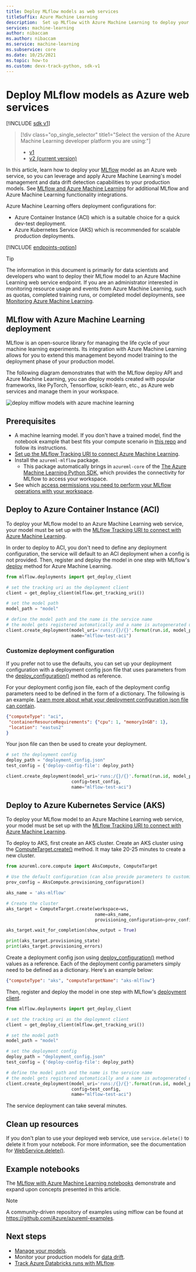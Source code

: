 ```yaml
---
title: Deploy MLflow models as web services
titleSuffix: Azure Machine Learning
description:  Set up MLflow with Azure Machine Learning to deploy your ML models as an Azure web service.
services: machine-learning
author: nibaccam
ms.author: nibaccam
ms.service: machine-learning
ms.subservice: core
ms.date: 10/25/2021
ms.topic: how-to
ms.custom: devx-track-python, sdk-v1
---
```


# Deploy MLflow models as Azure web services

[!INCLUDE [sdk v1](../../../includes/machine-learning-sdk-v1.md)]
> [!div class="op_single_selector" title1="Select the version of the Azure Machine Learning developer platform you are using:"]
> * [v1](how-to-deploy-mlflow-models.md)
> * [v2 (current version)](../how-to-deploy-mlflow-models-online-endpoints.md)

In this article, learn how to deploy your [MLflow](https://www.mlflow.org) model as an Azure web service, so you can leverage and apply Azure Machine Learning's model management and data drift detection capabilities to your production models. See [MLflow and Azure Machine Learning](concept-mlflow-v1.md) for additional MLflow and Azure Machine Learning functionality integrations.

Azure Machine Learning offers deployment configurations for:
* Azure Container Instance (ACI) which is a suitable choice for a quick dev-test deployment.
* Azure Kubernetes Service (AKS) which is recommended for scalable production deployments.

[!INCLUDE [endpoints-option](../../../includes/machine-learning-endpoints-preview-note.md)]

> [!TIP]
> The information in this document is primarily for data scientists and developers who want to deploy their MLflow model to an Azure Machine Learning web service endpoint. If you are an administrator interested in monitoring resource usage and events from Azure Machine Learning, such as quotas, completed training runs, or completed model deployments, see [Monitoring Azure Machine Learning](../monitor-azure-machine-learning.md).

## MLflow with Azure Machine Learning deployment

MLflow is an open-source library for managing the life cycle of your machine learning experiments. Its integration with Azure Machine Learning allows for you to extend this management beyond model training to the deployment phase of your production model.

The following diagram demonstrates that with the MLflow deploy API and Azure Machine Learning, you can deploy models created with popular frameworks, like PyTorch, Tensorflow, scikit-learn, etc., as Azure web services and manage them in your workspace. 

![ deploy mlflow models with azure machine learning](./media/how-to-deploy-mlflow-models/mlflow-diagram-deploy.png)

## Prerequisites

* A machine learning model. If you don't have a trained model, find the notebook example that best fits your compute scenario in [this repo](https://github.com/Azure/MachineLearningNotebooks/tree/master/how-to-use-azureml/ml-frameworks/using-mlflow) and follow its instructions. 
* [Set up the MLflow Tracking URI to connect Azure Machine Learning](how-to-use-mlflow.md#track-local-runs).
* Install the `azureml-mlflow` package. 
    * This package automatically brings in `azureml-core` of the [The Azure Machine Learning Python SDK](/python/api/overview/azure/ml/install), which provides the connectivity for MLflow to access your workspace.
* See which [access permissions you need to perform your MLflow operations with your workspace](../how-to-assign-roles.md#mlflow-operations). 

## Deploy to Azure Container Instance (ACI)

To deploy your MLflow model to an Azure Machine Learning web service, your model must be set up with the [MLflow Tracking URI to connect with Azure Machine Learning](how-to-use-mlflow.md). 

In order to deploy to ACI, you don't need to define any deployment configuration, the service will default to an ACI deployment when a config is not provided.
Then, register and deploy the model in one step with MLflow's [deploy](https://www.mlflow.org/docs/latest/python_api/mlflow.azureml.html#mlflow.azureml.deploy) method for Azure Machine Learning. 


```python
from mlflow.deployments import get_deploy_client

# set the tracking uri as the deployment client
client = get_deploy_client(mlflow.get_tracking_uri())

# set the model path 
model_path = "model"

# define the model path and the name is the service name
# the model gets registered automatically and a name is autogenerated using the "name" parameter below 
client.create_deployment(model_uri='runs:/{}/{}'.format(run.id, model_path),
                         name="mlflow-test-aci")
```

### Customize deployment configuration

If you prefer not to use the defaults, you can set up your deployment configuration with a deployment config json file that uses parameters from the [deploy_configuration()](/python/api/azureml-core/azureml.core.webservice.aciwebservice#deploy-configuration-cpu-cores-none--memory-gb-none--tags-none--properties-none--description-none--location-none--auth-enabled-none--ssl-enabled-none--enable-app-insights-none--ssl-cert-pem-file-none--ssl-key-pem-file-none--ssl-cname-none--dns-name-label-none-) method as reference. 

For your deployment config json file, each of the deployment config parameters need to be defined in the form of a dictionary. The following is an example. [Learn more about what your deployment configuration json file can contain](./v1/reference-azure-machine-learning-cli.md#azure-container-instance-deployment-configuration-schema).

```json
{"computeType": "aci",
 "containerResourceRequirements": {"cpu": 1, "memoryInGB": 1},
 "location": "eastus2"
}
```

Your json file can then be used to create your deployment.

```python
# set the deployment config
deploy_path = "deployment_config.json"
test_config = {'deploy-config-file': deploy_path}

client.create_deployment(model_uri='runs:/{}/{}'.format(run.id, model_path),
                         config=test_config,
                         name="mlflow-test-aci")                                       
```


## Deploy to Azure Kubernetes Service (AKS)

To deploy your MLflow model to an Azure Machine Learning web service, your model must be set up with the [MLflow Tracking URI to connect with Azure Machine Learning](how-to-use-mlflow.md). 

To deploy to AKS, first create an AKS cluster. Create an AKS cluster using the [ComputeTarget.create()](/python/api/azureml-core/azureml.core.computetarget#create-workspace--name--provisioning-configuration-) method. It may take 20-25 minutes to create a new cluster.

```python
from azureml.core.compute import AksCompute, ComputeTarget

# Use the default configuration (can also provide parameters to customize)
prov_config = AksCompute.provisioning_configuration()

aks_name = 'aks-mlflow'

# Create the cluster
aks_target = ComputeTarget.create(workspace=ws, 
                                  name=aks_name, 
                                  provisioning_configuration=prov_config)

aks_target.wait_for_completion(show_output = True)

print(aks_target.provisioning_state)
print(aks_target.provisioning_errors)
```
Create a deployment config json using [deploy_configuration()](/python/api/azureml-core/azureml.core.webservice.aks.aksservicedeploymentconfiguration#parameters) method values as a reference. Each of the deployment config parameters simply need to be defined as a dictionary. Here's an example below:

```json
{"computeType": "aks", "computeTargetName": "aks-mlflow"}
```

Then, register and deploy the model in one step with MLflow's [deployment client](https://www.mlflow.org/docs/latest/python_api/mlflow.deployments.html). 

```python
from mlflow.deployments import get_deploy_client

# set the tracking uri as the deployment client
client = get_deploy_client(mlflow.get_tracking_uri())

# set the model path 
model_path = "model"

# set the deployment config
deploy_path = "deployment_config.json"
test_config = {'deploy-config-file': deploy_path}

# define the model path and the name is the service name
# the model gets registered automatically and a name is autogenerated using the "name" parameter below 
client.create_deployment(model_uri='runs:/{}/{}'.format(run.id, model_path),
                         config=test_config,
                         name="mlflow-test-aci")
```

The service deployment can take several minutes.

## Clean up resources

If you don't plan to use your deployed web service, use `service.delete()` to delete it from your notebook.  For more information, see the documentation for [WebService.delete()](/python/api/azureml-core/azureml.core.webservice%28class%29#delete--).

## Example notebooks

The [MLflow with Azure Machine Learning notebooks](https://github.com/Azure/MachineLearningNotebooks/tree/master/how-to-use-azureml/ml-frameworks/using-mlflow) demonstrate and expand upon concepts presented in this article.

> [!NOTE]
> A community-driven repository of examples using mlflow can be found at https://github.com/Azure/azureml-examples.

## Next steps

* [Manage your models](concept-model-management-and-deployment.md).
* Monitor your production models for [data drift](../how-to-enable-data-collection.md).
* [Track Azure Databricks runs with MLflow](../how-to-use-mlflow-azure-databricks.md).
